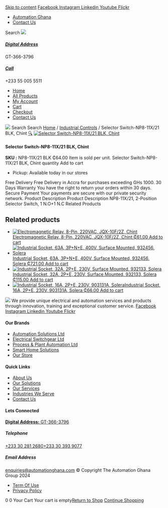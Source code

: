 [Skip to content](https://store.automationghana.com/product/switch-np8-11x-21-blk-chint/#content)
[ Facebook ](https://www.facebook.com/automationgh/) [ Instagram ](https://www.instagram.com/automationgh/) [ Linkedin ](https://www.linkedin.com/company/the-automation-ghana-limited/) [ Youtube ](https://www.youtube.com/channel/UCurrRDUSm5oIW39VXjn1u0w) [ Flickr ](https://www.flickr.com/photos/181794037@N07/)
  * [ Automation Ghana ](https://automationghana.com)
  * [ Contact Us ](https://store.automationghana.com/contact/)


Search
[ ![](https://store.automationghana.com/wp-content/uploads/2024/04/Website-TAGG-Logo-BLUE.png) ](https://store.automationghana.com/)
[ ](https://maps.app.goo.gl/m4xeaagWCNbLk4jM6)
#####  [ Digital Address ](https://maps.app.goo.gl/m4xeaagWCNbLk4jM6)
GT-366-3796 
[ ](tel:+233550055511)
#####  [ Call ](tel:+233550055511)
+233 55 005 5511 
  * [Home](https://store.automationghana.com/)
  * [All Products](https://store.automationghana.com/shop/)
  * [My Account](https://store.automationghana.com/my-account/)
  * [Cart](https://store.automationghana.com/cart/)
  * [Checkout](https://store.automationghana.com/checkout/)
  * [Contact Us](https://store.automationghana.com/contact/)


[![](https://store.automationghana.com/wp-content/uploads/2024/04/AutomationGhana_logo_white.png)](https://store.automationghana.com)
Search
Search
[Home](https://store.automationghana.com) / [Industrial Controls](https://store.automationghana.com/product-category/industrial-controls/) / Selector Switch-NP8-11X/21 BLK, Chint
[🔍](https://store.automationghana.com/product/switch-np8-11x-21-blk-chint/)
[![Selector Switch-NP8-11X/21 BLK, Chint](https://store.automationghana.com/wp-content/uploads/2020/04/NP8-11X_21.jpg)](https://store.automationghana.com/wp-content/uploads/2020/04/NP8-11X_21.jpg)
####  Selector Switch-NP8-11X/21 BLK, Chint 
**SKU :** NP8-11X/21 BLK 
₵64.00
Item is sold per unit.
Selector Switch-NP8-11X/21 BLK, Chint quantity
Add to cart
  * Pickup: Available today in our stores


Free Delivery 
Free Delivery in Accra for purchases exceeding GHs 1000. 
30 Days Warranty 
You have the right to return your orders within 30 days. 
Secure Payment 
Your payments are secure with our private security network. 
Product Description
Product Description
NP8-11X/21, 2-Position Selector Switch, 1 N.O+1 N.C
Related Products 
## Related products
  * [![Electromagnetic Relay, 8-Pin, 220VAC, JQX-10F/2Z, Chint](https://store.automationghana.com/wp-content/uploads/2020/04/11-Pin-Relay-JQX-10F_3Z-220VAC-Chint-2-300x300.jpg)Electromagnetic Relay, 8-Pin, 220VAC, JQX-10F/2Z, Chint ₵61.00 ](https://store.automationghana.com/product/8-pin-relay-jqx-10f-2z-220vac-chint/)
[Add to cart](https://store.automationghana.com/product/switch-np8-11x-21-blk-chint/?add-to-cart=1603)
  * [![Industrial Socket, 63A, 3P+N+E, 400V, Surface Mounted, 932456, Solera](https://store.automationghana.com/wp-content/uploads/2020/04/932456.png)Industrial Socket, 63A, 3P+N+E, 400V, Surface Mounted, 932456, Solera ₵721.00 ](https://store.automationghana.com/product/surface-mounted-socket-932456-solera/)
[Add to cart](https://store.automationghana.com/product/switch-np8-11x-21-blk-chint/?add-to-cart=1537)
  * [![Industrial Socket, 32A, 2P+E, 230V, Surface Mounted, 932133, Solera](https://store.automationghana.com/wp-content/uploads/2020/04/932133.png)Industrial Socket, 32A, 2P+E, 230V, Surface Mounted, 932133, Solera ₵115.00 ](https://store.automationghana.com/product/surface-mounted-socket-932133-solera/)
[Add to cart](https://store.automationghana.com/product/switch-np8-11x-21-blk-chint/?add-to-cart=1536)
  * [![Industrial Socket, 16A, 2P+E, 230V, 903131A, Solera](https://store.automationghana.com/wp-content/uploads/2020/04/903131A.png)Industrial Socket, 16A, 2P+E, 230V, 903131A, Solera ₵66.00 ](https://store.automationghana.com/product/industrial-socket-903131a-solera/)
[Add to cart](https://store.automationghana.com/product/switch-np8-11x-21-blk-chint/?add-to-cart=1513)


![](https://store.automationghana.com/wp-content/uploads/2024/04/AutomationGhana_logo_white.png)
We provide unique electrical and automation services and products through innovation, training and exceptional customer service.
[ Facebook ](https://www.facebook.com/automationgh/) [ Instagram ](https://www.instagram.com/automationgh/) [ Linkedin ](https://www.linkedin.com/company/the-automation-ghana-limited/) [ Youtube ](https://www.youtube.com/channel/UCurrRDUSm5oIW39VXjn1u0w) [ Flickr ](https://www.flickr.com/photos/181794037@N07/)
#### Our Brands
  * [ Automation Solutions Ltd ](https://store.automationghana.com/product/switch-np8-11x-21-blk-chint/)
  * [ Electrical Switchgear Ltd ](https://store.automationghana.com/product/switch-np8-11x-21-blk-chint/)
  * [ Process & Plant Automation Ltd ](https://store.automationghana.com/product/switch-np8-11x-21-blk-chint/)
  * [ Smart Home Solutions ](https://store.automationghana.com/product/switch-np8-11x-21-blk-chint/)
  * [ Our Store ](https://store.automationghana.com/product/switch-np8-11x-21-blk-chint/)


#### Quick Links
  * [ About Us ](https://store.automationghana.com/product/switch-np8-11x-21-blk-chint/)
  * [ Our Solutions ](https://store.automationghana.com/product/switch-np8-11x-21-blk-chint/)
  * [ Our Services ](https://store.automationghana.com/product/switch-np8-11x-21-blk-chint/)
  * [ Industries We Serve ](https://store.automationghana.com/product/switch-np8-11x-21-blk-chint/)
  * [ Contact Us ](https://store.automationghana.com/product/switch-np8-11x-21-blk-chint/)


#### Lets Connected
[**Digital Address:** GT-366-3796](https://maps.app.goo.gl/m4xeaagWCNbLk4jM6)
#####  Telephone 
[ +233 30 281 2680](tel:+233302812680)[+233 30 393 9077](https://store.automationghana.com/product/switch-np8-11x-21-blk-chint/+233303939077)
#####  Email Address 
enquiries@automationghana.com 
© Copyright The Automation Ghana Group 2024
  * [ Term Of Use ](https://store.automationghana.com/product/switch-np8-11x-21-blk-chint/)
  * [ Privacy Policy ](https://store.automationghana.com/product/switch-np8-11x-21-blk-chint/)


0
0
Your Cart
Your cart is empty[Return to Shop](https://store.automationghana.com/shop/)
[Continue Shopping](https://store.automationghana.com/product/switch-np8-11x-21-blk-chint/)
